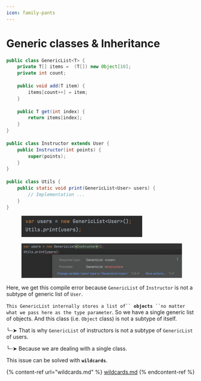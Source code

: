 ```yaml
---
icon: family-pants
---
```


# Generic classes & Inheritance

```java
public class GenericList<T> {
    private T[] items =  (T[]) new Object[10];
    private int count;

    public void add(T item) {
        items[count++] = item;
    }

    public T get(int index) {
        return items[index];
    }
}

public class Instructor extends User {
    public Instructor(int points) {
        super(points);
    }
}

public class Utils {
    public static void print(GenericList<User> users) {
        // Implementation ...
    }
}
```

<div align="left"><figure><img src="../../.gitbook/assets/java-ad-generics-11-inheritance-1.png" alt="" width="319"><figcaption></figcaption></figure></div>

<figure><img src="../../.gitbook/assets/java-ad-generics-11-inheritance-2.png" alt=""><figcaption></figcaption></figure>

Here, we get this compile error because `GenericList` of `Instructor` is not a subtype of generic list of `User`.

`This GenericList internally stores a list of`` `**`objects`**` ``no matter what we pass here as the type parameter`. So we have a single generic list of objects. And this class (i.e. `Object` class) is not a subtype of itself.

╰┈➤ That is why `GenericList` of instructors is not a subtype of `GenericList` of users.&#x20;

╰┈➤ Because we are dealing with a single class.

This issue can be solved with **`wildcards`**.



{% content-ref url="wildcards.md" %}
[wildcards.md](wildcards.md)
{% endcontent-ref %}







